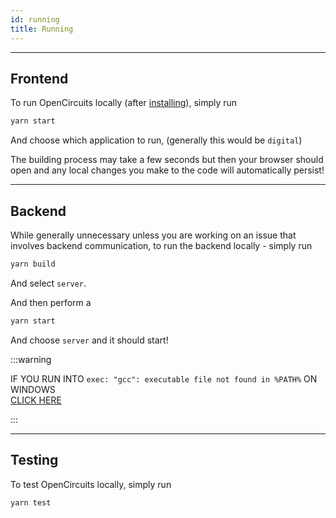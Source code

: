 ```yaml
---
id: running
title: Running
---
```


---

## Frontend

To run OpenCircuits locally (after [installing](/installation)), simply run
```bash
yarn start
```

And choose which application to run, (generally this would be `digital`)

The building process may take a few seconds but then your browser should open and any local changes you make to the code will automatically persist!

---

## Backend

While generally unnecessary unless you are working on an issue that involves backend communication, to run the backend locally - simply run
```bash
yarn build
```

And select `server`.

And then perform a
```bash
yarn start
```

And choose `server` and it should start!

:::warning

IF YOU RUN INTO `exec: "gcc": executable file not found in %PATH%` ON WINDOWS  
[CLICK HERE](https://medium.com/@yaravind/go-sqlite-on-windows-f91ef2dacfe)

:::

---

## Testing

To test OpenCircuits locally, simply run
```bash
yarn test
```
